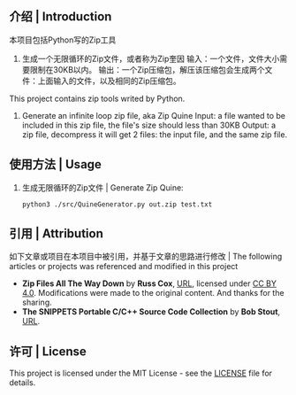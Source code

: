 ## 介绍 | Introduction

本项目包括Python写的Zip工具

1. 生成一个无限循环的Zip文件，或者称为Zip奎因
   输入：一个文件，文件大小需要限制在30KB以内。
   输出：一个Zip压缩包，解压该压缩包会生成两个文件：上面输入的文件，以及相同的Zip压缩包。

This project contains zip tools writed by Python.

1. Generate an infinite loop zip file, aka Zip Quine
   Input: a file wanted to be included in this zip file, the file's size should less than 30KB
   Output: a zip file, decompress it will get 2 files: the input file, and the same zip file. 

## 使用方法 | Usage

1. 生成无限循环的Zip文件 | Generate Zip Quine:
   ```
   python3 ./src/QuineGenerator.py out.zip test.txt
   ```

## 引用 | Attribution

如下文章或项目在本项目中被引用，并基于文章的思路进行修改 | The following articles or projects was referenced and modified in this project

- **Zip Files All The Way Down** by **Russ Cox**, [URL](https://research.swtch.com/zip), licensed under [CC BY 4.0](https://creativecommons.org/licenses/by/4.0/). Modifications were made to the original content. And thanks for the sharing.
- **The SNIPPETS Portable C/C++ Source Code Collection** by **Bob Stout**, [URL](https://web.archive.org/web/20080303102530/http://c.snippets.org/snip_lister.php?fname=crc_32.c).

## 许可 | License

This project is licensed under the MIT License - see the [LICENSE](LICENSE.md) file for details.
